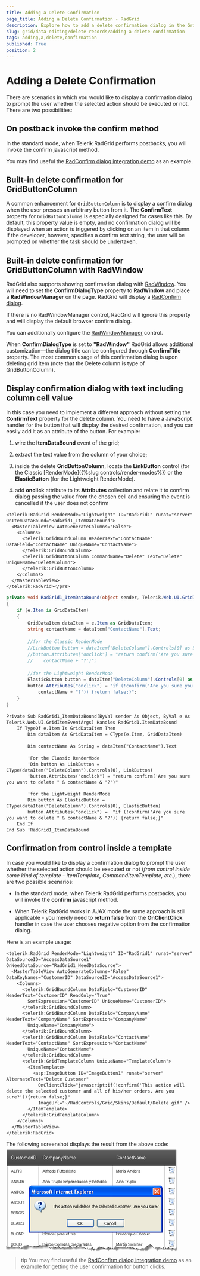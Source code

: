 ```yaml
---
title: Adding a Delete Confirmation
page_title: Adding a Delete Confirmation - RadGrid
description: Explore how to add a delete confirmation dialog in the Grid control for safer record deletions.
slug: grid/data-editing/delete-records/adding-a-delete-confirmation
tags: adding,a,delete,confirmation
published: True
position: 2
---
```


# Adding a Delete Confirmation



There are scenarios in which you would like to display a confirmation dialog to prompt the user whether the selected action should be executed or not. There are two possibilities:

## On postback invoke the confirm method

In the standard mode, when Telerik RadGrid performs postbacks, you will invoke the confirm javascript method.

You may find useful the [RadConfirm dialog integration demo](https://demos.telerik.com/aspnet-ajax/window/examples/confirmserverclicks/defaultcs.aspx) as an example.

## Built-in delete confirmation for GridButtonColumn

A common enhancement for `GridButtonColumn` is to display a confirm dialog when the user presses an arbitrary button from it. The **ConfirmText** property for `GridButtonColumns` is especially designed for cases like this. By default, this property value is empty, and no confirmation dialog will be displayed when an action is triggered by clicking on an item in that column. If the developer, however, specifies a confirm text string, the user will be prompted on whether the task should be undertaken.

## Built-in delete confirmation for GridButtonColumn with RadWindow

RadGrid also supports showing confirmation dialog with [RadWindow](https://www.telerik.com/help/aspnet-ajax/windowoverview.html). You will need to set the **ConfirmDialogType** property to **RadWindow** and place a **RadWindowManager** on the page. RadGrid will display a [RadConfirm dialog](https://demos.telerik.com/aspnet-ajax/window/examples/browserdialogboxes/defaultcs.aspx). 

If there is no RadWindowManager control, RadGrid will ignore this property and will display the default browser confirm dialog.

You can additionally configure the [RadWindowManager](https://www.telerik.com/help/aspnet-ajax/window-design-radwindow-manager.html) control.

When **ConfirmDialogType** is set to **"RadWindow"** RadGrid allows additional customization—the dialog title can be configured through **ConfirmTitle** property. The most common usage of this confirmation dialog is upon deleting grid item (note that the Delete column is type of GridButtonColumn).

## Display confirmation dialog with text including column cell value

In this case you need to implement a different approach without setting the **ConfirmText** property for the delete column. You need to have a JavaScript handler for the button that will display the desired confirmation, and you can easily add it as an attribute of the button. For example:

1. wire the **ItemDataBound** event of the grid;

1. extract the text value from the column of your choice;

1. inside the delete **GridButtonColumn**, locate the **LinkButton** control (for the Classic [RenderMode]({%slug controls/render-modes%}) or the **ElasticButton** (for the Lightweight RenderMode).

1. add **onclick** attribute to its **Attributes** collection and relate it to confirm dialog passing the value from the chosen cell and ensuring the event is cancelled if the user does not confirm



````ASP.NET
<telerik:RadGrid RenderMode="Lightweight" ID="RadGrid1" runat="server" OnItemDataBound="RadGrid1_ItemDataBound">
  <MasterTableView AutoGenerateColumns="False">
    <Columns>
      <telerik:GridBoundColumn HeaderText="ContactName" DataField="ContactName" UniqueName="ContactName">
      </telerik:GridBoundColumn>
      <telerik:GridButtonColumn CommandName="Delete" Text="Delete" UniqueName="DeleteColumn">
      </telerik:GridButtonColumn>
    </Columns>
  </MasterTableView>
</telerik:RadGrid></pre>
````

````C#
private void RadGrid1_ItemDataBound(object sender, Telerik.Web.UI.GridItemEventArgs e)
{
    if (e.Item is GridDataItem)
    {
        GridDataItem dataItem = e.Item as GridDataItem;
        string contactName = dataItem["ContactName"].Text;

		//for the Classic RenderMode
        //LinkButton button = dataItem["DeleteColumn"].Controls[0] as LinkButton;
        //button.Attributes["onclick"] = "return confirm('Are you sure you want to delete " +
        //    contactName + "?')";

		//for the Lightweight RenderMode
		ElasticButton button = dataItem["DeleteColumn"].Controls[0] as ElasticButton;
        button.Attributes["onclick"] = "if (!confirm('Are you sure you want to delete " +
        	contactName + "?')) {return false;}";
    }
}
````
````VB
Private Sub RadGrid1_ItemDataBound(ByVal sender As Object, ByVal e As Telerik.Web.UI.GridItemEventArgs) Handles RadGrid1.ItemDataBound
    If TypeOf e.Item Is GridDataItem Then
        Dim dataItem As GridDataItem = CType(e.Item, GridDataItem)

        Dim contactName As String = dataItem("ContactName").Text

		'For the Classic RenderMode
        'Dim button As LinkButton = CType(dataItem("DeleteColumn").Controls(0), LinkButton)
        'button.Attributes("onclick") = "return confirm('Are you sure you want to delete " & contactName & "?')"

		'for the Lightweight RenderMode
		Dim button As ElasticButton = CType(dataItem("DeleteColumn").Controls(0), ElasticButton)
        button.Attributes("onclick") =  "if (!confirm('Are you sure you want to delete " & contactName & "?')) {return false;}"
    End If
End Sub 'RadGrid1_ItemDataBound
````


## Confirmation from control inside a template

In case you would like to display a confirmation dialog to prompt the user whether the selected action should be executed or not (*from control inside some kind of template - ItemTemplate, CommandItemTemplate, etc.*), there are two possible scenarios:

* In the standard mode, when Telerik RadGrid performs postbacks, you will invoke the **confirm** javascript method.

* When Telerik RadGrid works in AJAX mode the same approach is still applicable - you merely need to **return false** from the **OnClientClick** handler in case the user chooses negative option from the confirmation dialog.

Here is an example usage:

````ASP.NET
<telerik:RadGrid RenderMode="Lightweight" ID="RadGrid1" runat="server" DataSourceID="AccessDataSource1" OnNeedDataSource="RadGrid1_NeedDataSource">
  <MasterTableView AutoGenerateColumns="False" DataKeyNames="CustomerID" DataSourceID="AccessDataSource1">
    <Columns>
      <telerik:GridBoundColumn DataField="CustomerID" HeaderText="CustomerID" ReadOnly="True"
        SortExpression="CustomerID" UniqueName="CustomerID">
      </telerik:GridBoundColumn>
      <telerik:GridBoundColumn DataField="CompanyName" HeaderText="CompanyName" SortExpression="CompanyName"
        UniqueName="CompanyName">
      </telerik:GridBoundColumn>
      <telerik:GridBoundColumn DataField="ContactName" HeaderText="ContactName" SortExpression="ContactName"
        UniqueName="ContactName">
      </telerik:GridBoundColumn>
      <telerik:GridTemplateColumn UniqueName="TemplateColumn">
        <ItemTemplate>
          <asp:ImageButton ID="ImageButton1" runat="server" AlternateText="Delete Customer"
            OnClientClick="javascript:if(!confirm('This action will delete the selected customer and all of his/her orders. Are you sure?')){return false;}"
            ImageUrl="~/RadControls/Grid/Skins/Default/Delete.gif" />
        </ItemTemplate>
      </telerik:GridTemplateColumn>
    </Columns>
  </MasterTableView>
</telerik:RadGrid>
````



The following screenshot displays the result from the above code:
![Confirmation dialog](images/grd_ConfirmationDialog.png)

>tip You may find useful the [RadConfirm dialog integration demo](https://demos.telerik.com/aspnet-ajax/window/examples/confirmserverclicks/defaultcs.aspx) as an example for getting the user confirmation for button clicks.
